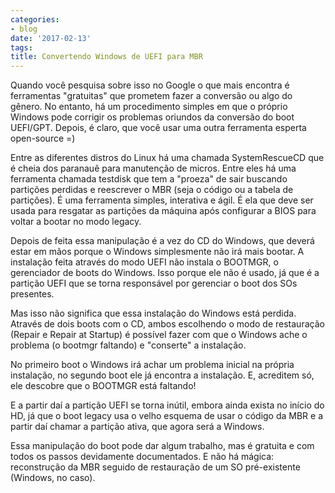 ```yaml
---
categories:
- blog
date: '2017-02-13'
tags:
title: Convertendo Windows de UEFI para MBR
---
```


Quando você pesquisa sobre isso no Google o que mais encontra é ferramentas "gratuitas" que prometem fazer a conversão ou algo do gênero. No entanto, há um procedimento simples em que o próprio Windows pode corrigir os problemas oriundos da conversão do boot UEFI/GPT. Depois, é claro, que você usar uma outra ferramenta esperta open-source =)

Entre as diferentes distros do Linux há uma chamada SystemRescueCD que é cheia dos paranauê para manutenção de micros. Entre eles há uma ferramenta chamada testdisk que tem a "proeza" de sair buscando partições perdidas e reescrever o MBR (seja o código ou a tabela de partições). É uma ferramenta simples, interativa e ágil. É ela que deve ser usada para resgatar as partições da máquina após configurar a BIOS para voltar a bootar no modo legacy.

Depois de feita essa manipulação é a vez do CD do Windows, que deverá estar em mãos porque o Windows simplesmente não irá mais bootar. A instalação feita através do modo UEFI não instala o BOOTMGR, o gerenciador de boots do Windows. Isso porque ele não é usado, já que é a partição UEFI que se torna responsável por gerenciar o boot dos SOs presentes.

Mas isso não significa que essa instalação do Windows está perdida. Através de dois boots com o CD, ambos escolhendo o modo de restauração (Repair e Repair at Startup) é possível fazer com que o Windows ache o problema (o bootmgr faltando) e "conserte" a instalação.

No primeiro boot o Windows irá achar um problema inicial na própria instalação, no segundo boot ele já encontra a instalação. E, acreditem só, ele descobre que o BOOTMGR está faltando!

E a partir daí a partição UEFI se torna inútil, embora ainda exista no início do HD, já que o boot legacy usa o velho esquema de usar o código da MBR e a partir daí chamar a partição ativa, que agora será a Windows.

Essa manipulação do boot pode dar algum trabalho, mas é gratuita e com todos os passos devidamente documentados. E não há mágica: reconstrução da MBR seguido de restauração de um SO pré-existente (Windows, no caso).
